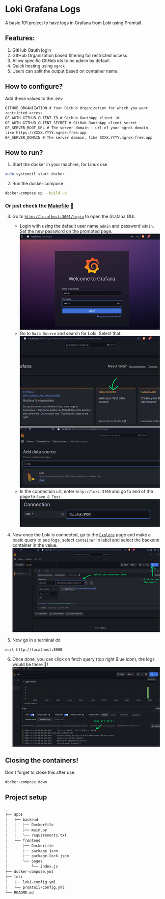 # Loki Grafana Logs

A basic 101 project to have logs in Grafana from Loki using Promtail. 

## Features:
1. GitHub Oauth login
2. GItHub Organization based filtering for restricted access
3. Allow specific GitHub ids to be admin by default
4. Quick hosting using `ngrok`
5. Users can split the output based on container name.

## How to configure?
Add these values to the .env
```
GITHUB_ORGANIZATION # Your GitHub Organization for which you want restricted access
GF_AUTH_GITHUB_CLIENT_ID # Github OauthApp client id
GF_AUTH_GITHUB_CLIENT_SECRET # GitHub OauthApp client secret
GF_SERVER_ROOT_URL # The server domain - url of your ngrok domain, like https://XXXX.YYYY.ngrok-free.app
GF_SERVER_DOMAIN # The server domain, like XXXX.YYYY.ngrok-free.app
```

## How to run?
1. Start the docker in your machine, for Linux use
```bash
sudo systemctl start docker
```

2. Run the docker compose
```bash
docker-compose up --build -d
```

### Or just check the [Makefile](./Makefile) :moyai:

3. Go to [`http://localhost:3001/login`](http://localhost:3001/login) to open the Grafana GUI.
    - Login with using the default user name `admin` and password `admin`. Set the new password on the prompted page. ![Admin login](./screenshots/admin.png)
    - Go to `Data Source` and search for Loki. Select that.![Data Source selection](./screenshots/data_source.png)![Loki search](./screenshots/loki_search.png)
    - In the connection url, enter `http://loki:3100` and go to end of the page to `Save & Test`. ![Connection URL](./screenshots/connection_url.png)

4. Now once the Loki is connected, go to the [`Explore`](http://localhost:3001/explore) page and make a basic query to see logs, select `container` in label and select the backend container in the value. ![Running the query](./screenshots/running_the_query.png) 
5. Now go in a terminal do 
```bash
curl http://localhost:8000
```
6. Once done, you can click on fetch query (top right Blue icon), the logs would be there :rocket:! ![Logs are here!](./screenshots/logs_are_here.png)

## Closing the containers!
Don't forget to close this after use.
```bash
docker-compose down
```

## Project setup
```bash
.
├── apps
│   ├── backend
│   │   ├── Dockerfile
│   │   ├── main.py
│   │   └── requirements.txt
│   └── frontend
│       ├── Dockerfile
│       ├── package.json
│       ├── package-lock.json
│       └── pages
│           └── index.js
├── docker-compose.yml
├── loki
│   ├── loki-config.yml
│   └── promtail-config.yml
└── README.md
```
